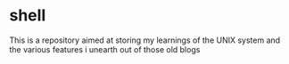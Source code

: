 # shell
This is a repository aimed at storing my learnings of the UNIX system and the various features i unearth out of those old blogs
